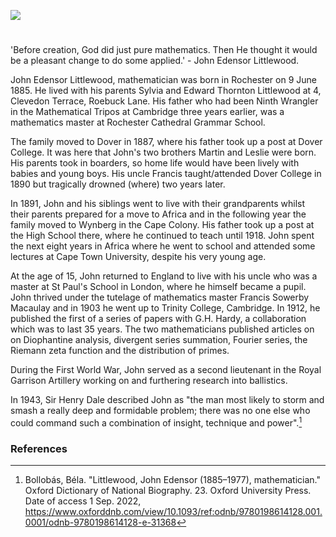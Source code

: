 <a href="https://juncture-digital.org"><img src="https://juncture-digital.org/images/ve-button.png"></a>
<param ve-config title="John Edensor Littlewood" author="Fanta Kebe and Michelle Crowther" layout="vtl" banner="/images/banners/19c.jpg">

<param ve-entity eid="Q507517" aliases="Rochester">
<param ve-entity eid="Q179224" aliases="Dover">

#

'Before creation, God did just pure mathematics. Then He thought it would be a pleasant change to do some applied.' - John Edensor Littlewood.

John Edensor Littlewood, mathematician was born in Rochester on 9 June 1885. He lived with his parents Sylvia and Edward Thornton Littlewood at 4, Clevedon Terrace, Roebuck Lane. His father who had been Ninth Wrangler in the Mathematical Tripos at Cambridge three years earlier, was a mathematics master at Rochester Cathedral Grammar School.

The family moved to Dover in 1887, where his father took up a post at Dover College. It was here that John's two brothers Martin and Leslie were born. His parents took in boarders, so home life would have been lively with babies and young boys. His uncle Francis taught/attended Dover College in 1890 but tragically drowned (where) two years later.

In 1891, John and his siblings went to live with their grandparents whilst their parents prepared for a move to Africa and in the following year the family moved to Wynberg in the Cape Colony. His father took up a post at the High School there, where he continued to teach until 1918.  John spent the next eight years in Africa where he went to school and attended some lectures at Cape Town University, despite his very young age.

At the age of 15, John returned to England to live with his uncle who was a master at St Paul's School in London, where he himself became a pupil.  John thrived under the tutelage of mathematics master Francis Sowerby Macaulay and in 1903 he went up to Trinity College, Cambridge. In 1912, he published the first of a series of papers with G.H. Hardy, a collaboration which was to last 35 years. The two mathematicians published articles on on Diophantine analysis, divergent series summation, Fourier series, the Riemann zeta function and the distribution of primes.

During the First World War, John served as a second lieutenant in the Royal Garrison Artillery working on and furthering research into ballistics. 

In 1943, Sir Henry Dale described John as "the man most likely to storm and smash a really deep and formidable problem; there was no one else who could command such a combination of insight, technique and power".[^ref]

### References

[^ref]: Bollobás, Béla. "Littlewood, John Edensor (1885–1977), mathematician." Oxford Dictionary of National Biography.  23. Oxford University Press. Date of access 1 Sep. 2022, <https://www.oxforddnb.com/view/10.1093/ref:odnb/9780198614128.001.0001/odnb-9780198614128-e-31368>
[^ref]: Littlewood, John Endensor. _Littlewood's Miscellany_. Cambridge: Cambridge University Press, 1986.



